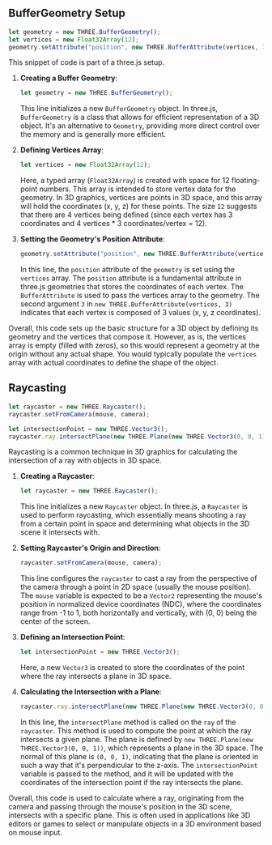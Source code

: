 ## BufferGeometry Setup

```js
let geometry = new THREE.BufferGeometry();
let vertices = new Float32Array(12);
geometry.setAttribute("position", new THREE.BufferAttribute(vertices, 3));
```

This snippet of code is part of a three.js setup.

1. **Creating a Buffer Geometry**:

   ```javascript
   let geometry = new THREE.BufferGeometry();
   ```

   This line initializes a new `BufferGeometry` object. In three.js, `BufferGeometry` is a class that allows for efficient representation of a 3D object. It's an alternative to `Geometry`, providing more direct control over the memory and is generally more efficient.

2. **Defining Vertices Array**:

   ```javascript
   let vertices = new Float32Array(12);
   ```

   Here, a typed array (`Float32Array`) is created with space for 12 floating-point numbers. This array is intended to store vertex data for the geometry. In 3D graphics, vertices are points in 3D space, and this array will hold the coordinates (x, y, z) for these points. The size `12` suggests that there are 4 vertices being defined (since each vertex has 3 coordinates and 4 vertices * 3 coordinates/vertex = 12).

3. **Setting the Geometry's Position Attribute**:

   ```javascript
   geometry.setAttribute("position", new THREE.BufferAttribute(vertices, 3));
   ```

   In this line, the `position` attribute of the `geometry` is set using the `vertices` array. The `position` attribute is a fundamental attribute in three.js geometries that stores the coordinates of each vertex. The `BufferAttribute` is used to pass the vertices array to the geometry. The second argument `3` in `new THREE.BufferAttribute(vertices, 3)` indicates that each vertex is composed of 3 values (x, y, z coordinates).

Overall, this code sets up the basic structure for a 3D object by defining its geometry and the vertices that compose it. However, as is, the vertices array is empty (filled with zeros), so this would represent a geometry at the origin without any actual shape. You would typically populate the `vertices` array with actual coordinates to define the shape of the object.


## Raycasting

```js
let raycaster = new THREE.Raycaster();
raycaster.setFromCamera(mouse, camera);

let intersectionPoint = new THREE.Vector3();
raycaster.ray.intersectPlane(new THREE.Plane(new THREE.Vector3(0, 0, 1)), intersectionPoint);
```

Raycasting is a common technique in 3D graphics for calculating the intersection of a ray with objects in 3D space.

1. **Creating a Raycaster**:

   ```javascript
   let raycaster = new THREE.Raycaster();
   ```

   This line initializes a new `Raycaster` object. In three.js, a `Raycaster` is used to perform raycasting, which essentially means shooting a ray from a certain point in space and determining what objects in the 3D scene it intersects with.

2. **Setting Raycaster's Origin and Direction**:

   ```javascript
   raycaster.setFromCamera(mouse, camera);
   ```

   This line configures the `raycaster` to cast a ray from the perspective of the camera through a point in 2D space (usually the mouse position). The `mouse` variable is expected to be a `Vector2` representing the mouse's position in normalized device coordinates (NDC), where the coordinates range from -1 to 1, both horizontally and vertically, with (0, 0) being the center of the screen.

3. **Defining an Intersection Point**:

   ```javascript
   let intersectionPoint = new THREE.Vector3();
   ```

   Here, a new `Vector3` is created to store the coordinates of the point where the ray intersects a plane in 3D space. 

4. **Calculating the Intersection with a Plane**:

   ```javascript
   raycaster.ray.intersectPlane(new THREE.Plane(new THREE.Vector3(0, 0, 1)), intersectionPoint);
   ```

   In this line, the `intersectPlane` method is called on the `ray` of the `raycaster`. This method is used to compute the point at which the ray intersects a given plane. The plane is defined by `new THREE.Plane(new THREE.Vector3(0, 0, 1))`, which represents a plane in the 3D space. The normal of this plane is `(0, 0, 1)`, indicating that the plane is oriented in such a way that it's perpendicular to the z-axis. The `intersectionPoint` variable is passed to the method, and it will be updated with the coordinates of the intersection point if the ray intersects the plane.

Overall, this code is used to calculate where a ray, originating from the camera and passing through the mouse's position in the 3D scene, intersects with a specific plane. This is often used in applications like 3D editors or games to select or manipulate objects in a 3D environment based on mouse input.

<br>
